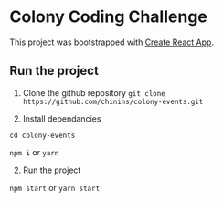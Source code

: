 # Colony Coding Challenge

This project was bootstrapped with [Create React App](https://github.com/facebook/create-react-app).

## Run the project

1. Clone the github repository
   `git clone https://github.com/chinins/colony-events.git`

2. Install dependancies

`cd colony-events`

`npm i` or `yarn`

2. Run the project

`npm start` or `yarn start`
